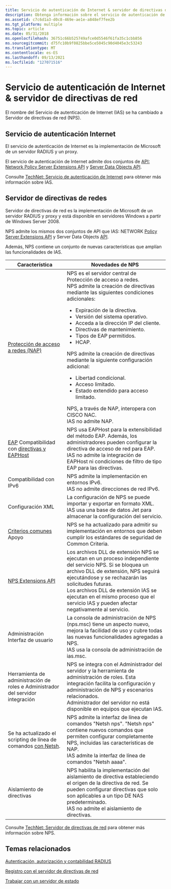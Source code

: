 ```yaml
---
title: Servicio de autenticación de Internet & servidor de directivas de red
description: Obtenga información sobre el servicio de autenticación de Internet y el servidor de directivas de red. El nombre del Servicio de autenticación de Internet (IAS) se ha cambiado a Servidor de directivas de red (NPS).
ms.assetid: c7c6d1a3-d0c8-469e-ae1e-a848ef7fee2b
ms.tgt_platform: multiple
ms.topic: article
ms.date: 05/31/2018
ms.openlocfilehash: 36751c66b525749afce0d5546f61fa35c1cbb856
ms.sourcegitcommit: d75fc10b9f0825bbe5ce5045c90d4045e3c53243
ms.translationtype: MT
ms.contentlocale: es-ES
ms.lasthandoff: 09/13/2021
ms.locfileid: "127071516"
---
```

# <a name="internet-authentication-service--network-policy-server"></a>Servicio de autenticación de Internet & servidor de directivas de red

El nombre del Servicio de autenticación de Internet (IAS) se ha cambiado a Servidor de directivas de red (NPS).

## <a name="internet-authentication-service"></a>Servicio de autenticación Internet

El servicio de autenticación de Internet es la implementación de Microsoft de un servidor RADIUS y un proxy.

El servicio de autenticación de Internet admite dos conjuntos de [API: Network Policy Server Extensions API](ias-extensions.md) y [Server Data Objects API](server-data-objects.md).

Consulte [TechNet: Servicio de autenticación de Internet](/previous-versions/windows/it-pro/windows-server-2012-R2-and-2012/hh831683(v=ws.11)) para obtener más información sobre IAS.

## <a name="network-policy-server"></a>Servidor de directivas de redes

Servidor de directivas de red es la implementación de Microsoft de un servidor RADIUS y proxy y está disponible en servidores Windows a partir de Windows Server 2008.

NPS admite los mismos dos conjuntos de API que IAS: NETWORK [Policy Server Extensions API](ias-extensions.md) y Server Data Objects [API](server-data-objects.md).

Además, NPS contiene un conjunto de nuevas características que amplían las funcionalidades de IAS.




| Característica | Novedades de NPS | 
|---------|--------------------|
| <a href="/windows/desktop/NAP/network-access-protection-start-page">Protección de acceso a redes (NAP)</a><br /> | NPS es el servidor central de Protección de acceso a redes.<br /> NPS admite la creación de directivas mediante las siguientes condiciones adicionales:<br /><ul><li>Expiración de la directiva.</li><li>Versión del sistema operativo.</li><li>Acceda a la dirección IP del cliente.</li><li>Directivas de mantenimiento.</li><li>Tipos de EAP permitidos.</li><li>HCAP.</li></ul>NPS admite la creación de directivas mediante la siguiente configuración adicional:<br /><ul><li>Libertad condicional.</li><li>Acceso limitado.</li><li>Estado extendido para acceso limitado.</li></ul>NPS, a través de NAP, interopera con CISCO NAC.<br /> IAS no admite NAP.<br /> | 
| <a href="/windows/win32/eap/eap-start-page">EAP</a> Compatibilidad con <a href="/windows/win32/eaphost/portal">directivas y EAPHost</a><br /> | NPS usa EAPHost para la extensibilidad del método EAP. Además, los administradores pueden configurar la directiva de acceso de red para EAP.<br /> IAS no admite la integración de EAPHost ni condiciones de filtro de tipo EAP para las directivas.<br /> | 
| Compatibilidad con IPv6<br /> | NPS admite la implementación en entornos IPv6.<br /> IAS no admite direcciones de red IPv6.<br /> | 
| Configuración XML<br /> | La configuración de NPS se puede importar y exportar en formato XML.<br /> IAS usa una base de datos Jet para almacenar la configuración del servicio.<br /> | 
| <a href="https://www.niap-ccevs.org/cc-scheme/">Criterios comunes</a> Apoyo<br /> | NPS se ha actualizado para admitir su implementación en entornos que deben cumplir los estándares de seguridad de Common Criteria.<br /> | 
| <a href="ias-extensions.md">NPS Extensions API</a><br /> | Los archivos DLL de extensión NPS se ejecutan en un proceso independiente del servicio NPS. Si se bloquea un archivo DLL de extensión, NPS seguirá ejecutándose y se rechazarán las solicitudes futuras.<br /> Los archivos DLL de extensión IAS se ejecutan en el mismo proceso que el servicio IAS y pueden afectar negativamente al servicio.<br /> | 
| Administración Interfaz de usuario<br /> | La consola de administración de NPS (nps.msc) tiene un aspecto nuevo, mejora la facilidad de uso y cubre todas las nuevas funcionalidades agregadas a NPS.<br /> IAS usa la consola de administración de ias.msc.<br /> | 
| Herramienta de administración de roles e Administrador del servidor integración<br /> | NPS se integra con el Administrador del servidor y la herramienta de administración de roles. Esta integración facilita la configuración y administración de NPS y escenarios relacionados.<br /> Administrador del servidor no está disponible en equipos que ejecutan IAS.<br /> | 
| Se ha actualizado el scripting de línea de comandos <a href="/previous-versions/windows/it-pro/windows-server-2003/cc785383(v=ws.10)">con Netsh</a>.<br /> | NPS admite la interfaz de línea de comandos "Netsh nps". "Netsh nps" contiene nuevos comandos que permiten configurar completamente NPS, incluidas las características de NAP.<br /> IAS admite la interfaz de línea de comandos "Netsh aaaa".<br /> | 
| Aislamiento de directivas<br /> | NPS habilita la implementación del aislamiento de directiva estableciendo el origen de la directiva de red. Se pueden configurar directivas que solo son aplicables a un tipo DE NAS predeterminado.<br /> IAS no admite el aislamiento de directivas.<br /> | 




 

Consulte [TechNet: Servidor de directivas de red](/previous-versions/windows/it-pro/windows-server-2012-R2-and-2012/hh831683(v=ws.11)) para obtener más información sobre NPS.

## <a name="related-topics"></a>Temas relacionados

<dl> <dt>

[Autenticación, autorización y contabilidad RADIUS](/windows/desktop/Nps/ias-radius-authentication-and-accounting)
</dt> <dt>

[Registro con el servidor de directivas de red](/windows/desktop/Nps/ias-radius-accounting-packets)
</dt> <dt>

[Trabajar con un servidor de estado](/windows/desktop/Nps/ias-working-with-a-state-server)
</dt> </dl>

